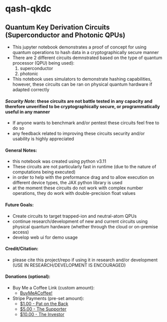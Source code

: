 # qash-qkdc
## Quantum Key Derivation Circuits (Superconductor and Photonic QPUs)
- This jupyter notebook demonstrates a proof of concept for using quantum operations to hash data in a cryptographically secure manner
- There are 2 different circuits demnstrated based on the type of quantum processor (QPU) being used):
  1. superconductor
  2. photonic
- This notebook uses simulators to demonstrate hashing capabilities, however, these circuits can be ran on physical quantum hardware if adapted correctly

#### *Security Note*: these circuits are not battle tested in any capacity and therefore unverified to be cryptographically secure, or programmatically useful in any manner
- If anyone wants to benchmark and/or pentest these circuits feel free to do so
- any feedback related to improving these circuits security and/or usability is highly appreciated

#### General Notes:
- this notebook was created using python v3.11
- These circuits are not particularly fast in runtime (due to the nature of computations being executed)
- in order to help with the preformance drag and to allow execution on different device types, the JAX python library is used
- at the moment these circuits do not work with complex number operations, they do work with double-precision float values

#### Future Goals:
- Create circuits to target trapped-ion and neutral-atom QPUs
- continue research/development of new and current circuits using physical quantum hardware (whether through the cloud or on-premise access)
- develop web ui for demo usage

#### Credit/Citation:
- please cite this project/repo if using it in research and/or development (USE IN RESEARCH/DEVELOPMENT IS ENCOURAGED)

#### Donations (optional):
- Buy Me a Coffee Link (custom amount):
  - [BuyMeACoffee!](https://www.buymeacoffee.com/timemelt97l)
- Stripe Payments (pre-set amount):
  - [$1.00 - Pat on the Back](https://buy.stripe.com/8wM8yk21d16o57G3cc)
  - [$5.00 - The Supporter](https://buy.stripe.com/5kA8ykdJVcP6as08wx)
  - [$10.00 - The Investor](https://buy.stripe.com/cN2aGs9tFaGY6bKaEG)
